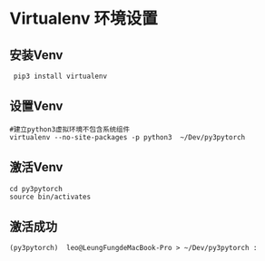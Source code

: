# Virtualenv 环境设置

## 安装Venv

```shell
 pip3 install virtualenv
```

## 设置Venv

```shell
#建立python3虚拟环境不包含系统组件
virtualenv --no-site-packages -p python3  ~/Dev/py3pytorch
```

## 激活Venv

```shell
cd py3pytorch
source bin/activates
```

## 激活成功

```shell
(py3pytorch)  leo@LeungFungdeMacBook-Pro > ~/Dev/py3pytorch :
```

